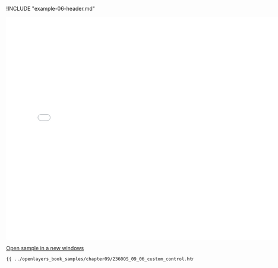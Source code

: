 
!INCLUDE "example-06-header.md"

<iframe src="../openlayers_book_samples/chapter09/2360OS_09_06_custom_control.html" width="770" height="600" frameBorder="0" seamless="seamless">
</iframe>

<a href="../openlayers_book_samples/chapter09/2360OS_09_06_custom_control.html" target="_blank">Open sample in a new windows</a>

```html
{{ ../openlayers_book_samples/chapter09/2360OS_09_06_custom_control.html }}
```
